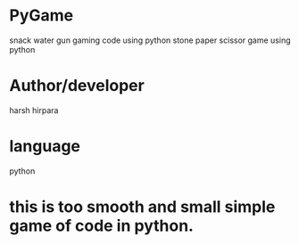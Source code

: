 # PyGame
 snack water gun gaming code using python
 stone paper scissor game using python

# Author/developer
 harsh hirpara

 # language 
 python

# this is too smooth and small simple game of code in python.
